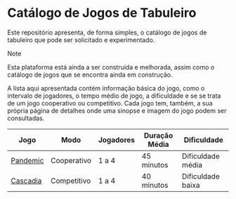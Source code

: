 # Catálogo de Jogos de Tabuleiro

Este repositório apresenta, de forma simples, o catálogo de jogos de tabuleiro que pode ser solicitado e experimentado.

> [!NOTE]
> Esta plataforma está ainda a ser construída e melhorada, assim como o catálogo de jogos que se encontra ainda em
> construção.


A lista aqui apresentada contém informação básica do jogo, como o intervalo de jogadores, o tempo médio de jogo,
a dificuldade e se se trata de um jogo cooperativo ou competitivo.
Cada jogo tem, também, a sua própria página de detalhes onde uma sinopse e imagem do jogo podem ser consultadas.

  | Jogo                            | Modo        | Jogadores | Duração Média | Dificuldade       |
  | ---                             | ---         | ---       | ---           | ---               |
  | [Pandemic](./games/pandemic.md) | Cooperativo | 1 a 4     | 45 minutos    | Dificuldade média |
  | [Cascadia](./games/cascadia.md) | Competitivo | 1 a 4     | 40 minutos    | Dificuldade baixa |
